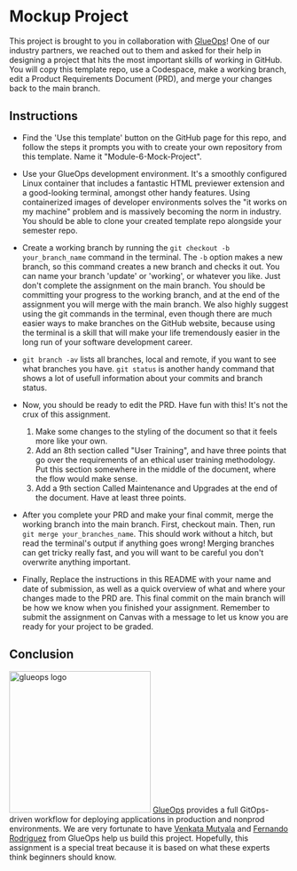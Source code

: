 # Mockup Project
This project is brought to you in collaboration with <a href=https://www.glueops.dev/>GlueOps</a>! One of our industry partners, we reached out to them and asked for their help in designing a project that hits the most important skills of working in GitHub. You will copy this template repo, use a Codespace, make a working branch, edit a Product Requirements Document (PRD), and merge your changes back to the main branch. 

## Instructions
- Find the 'Use this template' button on the GitHub page for this repo, and follow the steps it prompts you with to create your own repository from this template. Name it "Module-6-Mock-Project".

- Use your GlueOps development environment. It's a smoothly configured Linux container that includes a fantastic HTML previewer extension and a good-looking terminal, amongst other handy features. Using containerized images of developer environments solves the "it works on my machine" problem and is massively becoming the norm in industry. You should be able to clone your created template repo alongside your semester repo.
  
- Create a working branch by running the `git checkout -b your_branch_name` command in the terminal. The `-b` option makes a new branch, so this command creates a new branch and checks it out. You can name your branch 'update' or 'working', or whatever you like. Just don't complete the assignment on the main branch. You should be committing your progress to the working branch, and at the end of the assignment you will merge with the main branch. We also highly suggest using the git commands in the terminal, even though there are much easier ways to make branches on the GitHub website, because using the terminal is a skill that will make your life tremendously easier in the long run of your software development career.

- `git branch -av` lists all branches, local and remote, if you want to see what branches you have. `git status` is another handy command that shows a lot of usefull information about your commits and branch status.

- Now, you should be ready to edit the PRD. Have fun with this! It's not the crux of this assignment.
  1) Make some changes to the styling of the document so that it feels more like your own.
  2) Add an 8th section called "User Training", and have three points that go over the requirements of an ethical user training methodology. Put this section somewhere in the middle of the document, where the flow would make sense. 
  3) Add a 9th section Called Maintenance and Upgrades at the end of the document. Have at least three points.

- After you complete your PRD and make your final commit, merge the working branch into the main branch. First, checkout main. Then, run `git merge your_branches_name`. This should work without a hitch, but read the terminal's output if anything goes wrong! Merging branches can get tricky really fast, and you will want to be careful you don't overwrite anything important. 

- Finally, Replace the instructions in this README with your name and date of submission, as well as a quick overview of what and where your changes made to the PRD are. This final commit on the main branch will be how we know when you finished your assignment. Remember to submit the assignment on Canvas with a message to let us know you are ready for your project to be graded.

## Conclusion
<img style="width:255px;height:255px;" src="https://www.glueops.dev/wp-content/uploads/2024/01/GlueOps-Logo-Icon-Thicker-FonTrimt-scaled.webp" alt="glueops logo">
<a href=https://www.glueops.dev/>GlueOps</a> provides a full GitOps-driven workflow for deploying applications in production and nonprod environments. We are very fortunate to have <a href=https://github.com/venkatamutyala/>Venkata Mutyala</a> and <a href=https://github.com/fernandoataoldotcom>Fernando Rodriguez</a> from GlueOps help us build this project. Hopefully, this assignment is a special treat because it is based on what these experts think beginners should know. 
